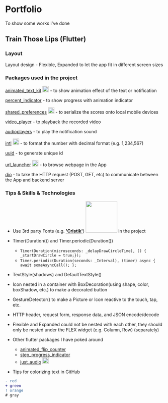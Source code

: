 # Portfolio
To show some works I've done

## Train Those Lips (Flutter)
### Layout
Layout design - Flexible, Expanded to let the app fit in different screen sizes 

### Packages used in the project

[animated_text_kit](https://pub.dev/packages/animated_text_kit) <img src="https://pub.dev/static/hash-rp3lqslb/img/ff-banner-desktop-2x.png" width=20 /> -  to show animation effect of the text or notification

[percent_indicator](https://pub.dev/packages/percent_indicator) - to show progress with animation indicator

[shared_preferences](https://pub.dev/packages/shared_preferences) <img src="https://pub.dev/static/hash-rp3lqslb/img/ff-banner-desktop-2x.png" width=20 /> - to serialize the scores onto local mobile devices

[video_player](https://pub.dev/packages/video_player) - to playback the recorded video

[audioplayers](https://pub.dev/packages/audioplayers) - to play the notification sound

[intl](https://pub.dev/packages/intl) <img src="https://pub.dev/static/hash-rp3lqslb/img/ff-banner-desktop-2x.png" width=20 /> - to format the number with decimal format (e.g. 1,234,567) 

[uuid](https://pub.dev/packages/uuid) - to generate unique id 

[url_launcher](https://pub.dev/packages/url_launcher) <img src="https://pub.dev/static/hash-rp3lqslb/img/ff-banner-desktop-2x.png" width=20 /> - to browse webpage in the App

[dio](https://pub.dev/packages/dio) - to take the HTTP request (POST, GET, etc) to communicate between the App and backend server

### Tips & Skills & Technologies
- Use 3rd party Fonts (e.g. [**'Cristik'**](https://textfonts.net/cristik-a-creative-type.html)) <img src="https://i0.wp.com/textfonts.net/wp-content/uploads/2020/01/TextFonts.net_cristik-a-creative-type-3.jpg?w=900&ssl=1" height=100 /> in the project
  
- Timer(Duration()) and Timer.periodic(Duration())
  - ```Timer(Duration(microseconds: _delayDrawCircleTime), () { _startDrawCircle = true;});```
  - ```Timer.periodic(Duration(seconds: _Interval), (timer) async { await someAsyncCall(); };```
- TextStyle(shadows) and DefaultTextStyle()
- Icon nested in a container with BoxDecoration(using shape, color, boxShadow, etc.) to make a decorated button
- GestureDetector() to make a Picture or Icon reactive to the touch, tap, etc.
- HTTP header, request form, response data, and JSON encode/decode
- Flexible and Expanded could not be nested with each other, they should only be nested under the FLEX widget (e.g. Column, Row) (separately)
- Other flutter packages I have poked around
  - [animated_flip_counter](https://pub.dev/packages/animated_flip_counter)
  - [step_progress_indicator](https://pub.dev/packages/step_progress_indicator)
  - [just_audio](https://pub.dev/packages/just_audio) <img src="https://pub.dev/static/hash-rp3lqslb/img/ff-banner-desktop-2x.png" width=20 />
  
- Tips for colorizing text in GitHub

```diff
- red
+ green
! orange
# gray
```
